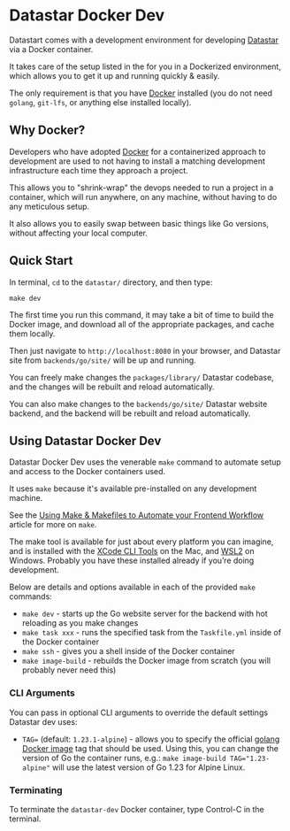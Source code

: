 # Datastar Docker Dev

Datastart comes with a development environment for developing [Datastar](https://github.com/delaneyj/datastar) via a Docker container.

It takes care of the setup listed in the for you in a Dockerized environment, which allows you to get it up and running quickly & easily.

The only requirement is that you have [Docker](https://www.docker.com/products/docker-desktop) installed (you do not need `golang`, `git-lfs`, or anything else installed locally).

## Why Docker?

Developers who have adopted [Docker](https://www.docker.com/) for a containerized approach to development are used to not having to install a matching development infrastructure each time they approach a project.

This allows you to "shrink-wrap" the devops needed to run a project in a container, which will run anywhere, on any machine, without having to do any meticulous setup.

It also allows you to easily swap between basic things like Go versions, without affecting your local computer.

## Quick Start

In terminal, `cd` to the `datastar/` directory, and then type:

```
make dev
```

The first time you run this command, it may take a bit of time to build the Docker image, and download all of the appropriate packages, and cache them locally.

Then just navigate to `http://localhost:8080` in your browser, and Datastar site from `backends/go/site/` will be up and running.

You can freely make changes the `packages/library/` Datastar codebase, and the changes will be rebuilt and reload automatically.

You can also make changes to the `backends/go/site/` Datastar website backend, and the backend will be rebuilt and reload automatically.

## Using Datastar Docker Dev

Datastar Docker Dev uses the venerable `make` command to automate setup and access to the Docker containers used.

It uses `make` because it's available pre-installed on any development machine.

See the [Using Make & Makefiles to Automate your Frontend Workflow](https://nystudio107.com/blog/using-make-makefiles-to-automate-your-frontend-workflow) article for more on `make`.

The make tool is available for just about every platform you can imagine, and is installed with the [XCode CLI Tools](https://www.embarcadero.com/starthere/xe5/mobdevsetup/ios/en/installing_the_commandline_tools.html) on the Mac, and [WSL2](https://docs.microsoft.com/en-us/windows/wsl/install-win10) on Windows. Probably you have these installed already if you’re doing development.

Below are details and options available in each of the provided `make` commands:

* `make dev` - starts up the Go website server for the backend with hot reloading as you make changes
* `make task xxx` - runs the specified task from the `Taskfile.yml` inside of the Docker container
* `make ssh` - gives you a shell inside of the Docker container
* `make image-build` - rebuilds the Docker image from scratch (you will probably never need this)

### CLI Arguments

You can pass in optional CLI arguments to override the default settings Datastar dev uses:

* `TAG=` (default: `1.23.1-alpine`) - allows you to specify the official [golang Docker image](https://hub.docker.com/_/golang) tag that should be used. Using this, you can change the version of Go the container runs, e.g.: `make image-build TAG="1.23-alpine"` will use the latest version of Go 1.23 for Alpine Linux.

### Terminating

To terminate the `datastar-dev` Docker container, type Control-C in the terminal.
